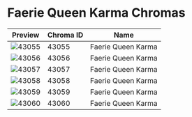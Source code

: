 # Faerie Queen Karma Chromas

| Preview | Chroma ID | Name |
|---------|-----------|------|
| ![43055](https://raw.communitydragon.org/latest/plugins/rcp-be-lol-game-data/global/default/v1/champion-chroma-images/43/43055.png) | 43055 | Faerie Queen Karma |
| ![43056](https://raw.communitydragon.org/latest/plugins/rcp-be-lol-game-data/global/default/v1/champion-chroma-images/43/43056.png) | 43056 | Faerie Queen Karma |
| ![43057](https://raw.communitydragon.org/latest/plugins/rcp-be-lol-game-data/global/default/v1/champion-chroma-images/43/43057.png) | 43057 | Faerie Queen Karma |
| ![43058](https://raw.communitydragon.org/latest/plugins/rcp-be-lol-game-data/global/default/v1/champion-chroma-images/43/43058.png) | 43058 | Faerie Queen Karma |
| ![43059](https://raw.communitydragon.org/latest/plugins/rcp-be-lol-game-data/global/default/v1/champion-chroma-images/43/43059.png) | 43059 | Faerie Queen Karma |
| ![43060](https://raw.communitydragon.org/latest/plugins/rcp-be-lol-game-data/global/default/v1/champion-chroma-images/43/43060.png) | 43060 | Faerie Queen Karma |